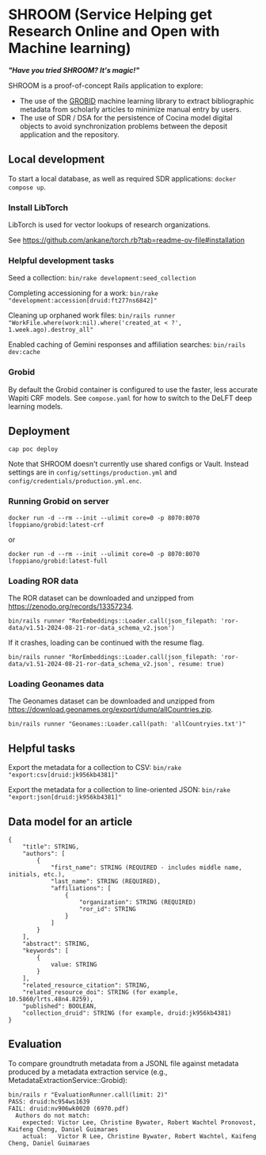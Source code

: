 # SHROOM (Service Helping get Research Online and Open with Machine learning)

***"Have you tried SHROOM? It's magic!"***

SHROOM is a proof-of-concept Rails application to explore:
* The use of the [GROBID](https://github.com/kermitt2/grobid) machine learning library to extract bibliographic metadata from scholarly articles to minimize manual entry by users.
* The use of SDR / DSA for the persistence of Cocina model digital objects to avoid synchronization problems between the deposit application and the repository.

## Local development
To start a local database, as well as required SDR applications: `docker compose up`.

### Install LibTorch
LibTorch is used for vector lookups of research organizations.

See https://github.com/ankane/torch.rb?tab=readme-ov-file#installation

### Helpful development tasks
Seed a collection: `bin/rake development:seed_collection`

Completing accessioning for a work: `bin/rake "development:accession[druid:ft277ns6842]"`

Cleaning up orphaned work files: `bin/rails runner "WorkFile.where(work:nil).where('created_at < ?', 1.week.ago).destroy_all"`

Enabled caching of Gemini responses and affiliation searches: `bin/rails dev:cache`

### Grobid
By default the Grobid container is configured to use the faster, less accurate Wapiti CRF models. See `compose.yaml` for how to switch to the DeLFT deep learning models.

## Deployment
```
cap poc deploy
```

Note that SHROOM doesn't currently use shared configs or Vault. Instead settings are in `config/settings/production.yml` and `config/credentials/production.yml.enc`.

### Running Grobid on server
```
docker run -d --rm --init --ulimit core=0 -p 8070:8070 lfoppiano/grobid:latest-crf
```
or
```
docker run -d --rm --init --ulimit core=0 -p 8070:8070 lfoppiano/grobid:latest-full
```

### Loading ROR data
The ROR dataset can be downloaded and unzipped from https://zenodo.org/records/13357234.

```
bin/rails runner "RorEmbeddings::Loader.call(json_filepath: 'ror-data/v1.51-2024-08-21-ror-data_schema_v2.json')
```

If it crashes, loading can be continued with the resume flag.
```
bin/rails runner "RorEmbeddings::Loader.call(json_filepath: 'ror-data/v1.51-2024-08-21-ror-data_schema_v2.json', resume: true)
```

### Loading Geonames data
The Geonames dataset can be downloaded and unzipped from https://download.geonames.org/export/dump/allCountries.zip.

```
bin/rails runner "Geonames::Loader.call(path: 'allCountryies.txt')"
```

## Helpful tasks
Export the metadata for a collection to CSV: `bin/rake "export:csv[druid:jk956kb4381]"`

Export the metadata for a collection to line-oriented JSON: `bin/rake "export:json[druid:jk956kb4381]"`

## Data model for an article
```
{
    "title": STRING,
    "authors": [
        {
            "first_name": STRING (REQUIRED - includes middle name, initials, etc.),
            "last_name": STRING (REQUIRED),
            "affiliations": [
                {
                    "organization": STRING (REQUIRED)
                    "ror_id": STRING
                }
            ]
        }
    ],
    "abstract": STRING,
    "keywords": [
        {
            value: STRING
        }
    ],
    "related_resource_citation": STRING,
    "related_resource_doi": STRING (for example, 10.5860/lrts.48n4.8259),
    "published": BOOLEAN,
    "collection_druid": STRING (for example, druid:jk956kb4381)
}
```

## Evaluation
To compare groundtruth metadata from a JSONL file against metadata produced by a metadata extraction service (e.g., MetadataExtractionService::Grobid):
```
bin/rails r "EvaluationRunner.call(limit: 2)"
PASS: druid:hc954ws1639
FAIL: druid:nv906wk0020 (6970.pdf)
  Authors do not match:
    expected: Victor Lee, Christine Bywater, Robert Wachtel Pronovost, Kaifeng Cheng, Daniel Guimaraes
    actual:   Victor R Lee, Christine Bywater, Robert Wachtel, Kaifeng Cheng, Daniel Guimaraes
```